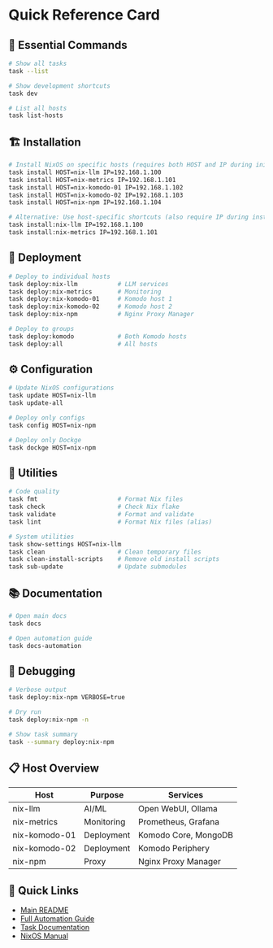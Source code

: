 # Quick Reference Card

## 🚀 Essential Commands

```bash
# Show all tasks
task --list

# Show development shortcuts
task dev

# List all hosts
task list-hosts
```

## 🏗 Installation

```bash
# Install NixOS on specific hosts (requires both HOST and IP during initial setup)
task install HOST=nix-llm IP=192.168.1.100
task install HOST=nix-metrics IP=192.168.1.101
task install HOST=nix-komodo-01 IP=192.168.1.102
task install HOST=nix-komodo-02 IP=192.168.1.103
task install HOST=nix-npm IP=192.168.1.104

# Alternative: Use host-specific shortcuts (also require IP during installation)
task install:nix-llm IP=192.168.1.100
task install:nix-metrics IP=192.168.1.101
```

## 🚢 Deployment

```bash
# Deploy to individual hosts
task deploy:nix-llm           # LLM services
task deploy:nix-metrics       # Monitoring
task deploy:nix-komodo-01     # Komodo host 1
task deploy:nix-komodo-02     # Komodo host 2
task deploy:nix-npm           # Nginx Proxy Manager

# Deploy to groups
task deploy:komodo            # Both Komodo hosts
task deploy:all               # All hosts
```

## ⚙️ Configuration

```bash
# Update NixOS configurations
task update HOST=nix-llm
task update-all

# Deploy only configs
task config HOST=nix-npm

# Deploy only Dockge
task dockge HOST=nix-npm
```

## 🔧 Utilities

```bash
# Code quality
task fmt                      # Format Nix files
task check                    # Check Nix flake
task validate                 # Format and validate
task lint                     # Format Nix files (alias)

# System utilities
task show-settings HOST=nix-llm
task clean                    # Clean temporary files
task clean-install-scripts    # Remove old install scripts
task sub-update               # Update submodules
```

## 📚 Documentation

```bash
# Open main docs
task docs

# Open automation guide
task docs-automation
```

## 🐛 Debugging

```bash
# Verbose output
task deploy:nix-npm VERBOSE=true

# Dry run
task deploy:nix-npm -n

# Show task summary
task --summary deploy:nix-npm
```

## 📋 Host Overview

| Host | Purpose | Services |
|------|---------|----------|
| nix-llm | AI/ML | Open WebUI, Ollama |
| nix-metrics | Monitoring | Prometheus, Grafana |
| nix-komodo-01 | Deployment | Komodo Core, MongoDB |
| nix-komodo-02 | Deployment | Komodo Periphery |
| nix-npm | Proxy | Nginx Proxy Manager |

## 🔗 Quick Links

- [Main README](../README.md)
- [Full Automation Guide](taskfile-automation.md)
- [Task Documentation](https://taskfile.dev/)
- [NixOS Manual](https://nixos.org/manual/nixos/stable/)
